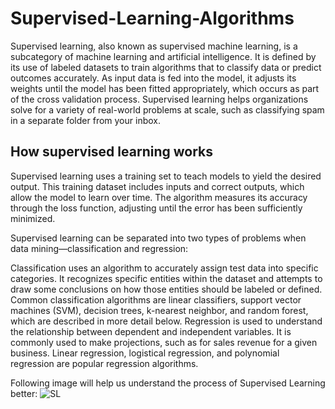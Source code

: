 # Supervised-Learning-Algorithms

Supervised learning, also known as supervised machine learning, is a subcategory of machine learning and artificial intelligence. 
It is defined by its use of labeled datasets to train algorithms that to classify data or predict outcomes accurately. 
As input data is fed into the model, it adjusts its weights until the model has been fitted appropriately, which occurs as part of the cross validation process. Supervised learning helps organizations solve for a variety of real-world problems at scale, such as classifying spam in a separate folder from your inbox.

## How supervised learning works
Supervised learning uses a training set to teach models to yield the desired output. This training dataset includes inputs and correct outputs, which allow the model to learn over time. The algorithm measures its accuracy through the loss function, adjusting until the error has been sufficiently minimized.

Supervised learning can be separated into two types of problems when data mining—classification and regression:

Classification uses an algorithm to accurately assign test data into specific categories. It recognizes specific entities within the dataset and attempts to draw some conclusions on how those entities should be labeled or defined. Common classification algorithms are linear classifiers, support vector machines (SVM), decision trees, k-nearest neighbor, and random forest, which are described in more detail below.
Regression is used to understand the relationship between dependent and independent variables. It is commonly used to make projections, such as for sales revenue for a given business. Linear regression, logistical regression, and polynomial regression are popular regression algorithms.

Following image will help us understand the process of Supervised Learning better:
![SL](https://user-images.githubusercontent.com/55188228/229662125-3787a857-63ad-4d5a-8d14-204d18fcfc6d.png)
